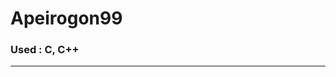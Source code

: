 # Apeirogon99

### Used : C, C++

---

<!--[![Solved.ac Profile](http://mazassumnida.wtf/api/v2/generate_badge?boj=apeirogon99)](https://solved.ac/apeirogon99/)-->

<!--
**Apeirogon99/Apeirogon99** is a ✨ _special_ ✨ repository because its `README.md` (this file) appears on your GitHub profile.

Here are some ideas to get you started:

- 🔭 I’m currently working on ...
- 🌱 I’m currently learning ...
- 👯 I’m looking to collaborate on ...
- 🤔 I’m looking for help with ...
- 💬 Ask me about ...
- 📫 How to reach me: ...
- 😄 Pronouns: ...
- ⚡ Fun fact: ...
-->
